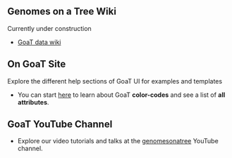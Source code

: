 ## Genomes on a Tree Wiki

Currently under construction
- [GoaT data wiki](https://github.com/genomehubs/goat-data/wiki)

## On GoaT Site
Explore the different help sections of GoaT UI for examples and templates
- You can start [here](https://goat.genomehubs.org/help) to learn about GoaT **color-codes** and see a list of **all attributes**.

## GoaT YouTube Channel
- Explore our video tutorials and talks at the [genomesonatree](https://www.youtube.com/@genomesonatree) YouTube channel.

